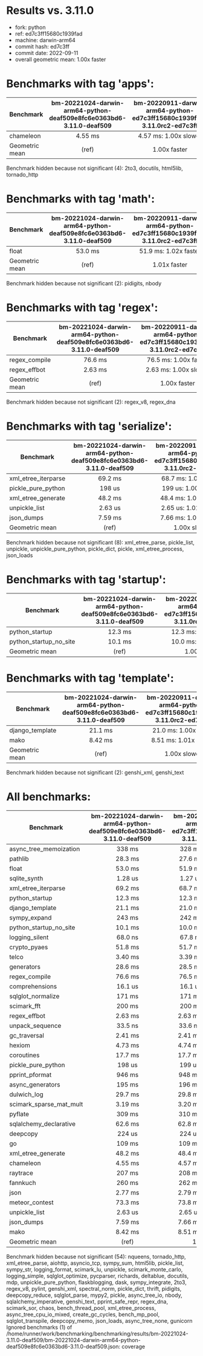 
# Results vs. 3.11.0

- fork: python
- ref: ed7c3ff15680c1939fad
- machine: darwin-arm64
- commit hash: ed7c3ff
- commit date: 2022-09-11
- overall geometric mean: 1.00x faster

Benchmarks with tag 'apps':
===========================

| Benchmark      | bm-20221024-darwin-arm64-python-deaf509e8fc6e0363bd6-3.11.0-deaf509 | bm-20220911-darwin-arm64-python-ed7c3ff15680c1939fad-3.11.0rc2-ed7c3ff |
|----------------|:-------------------------------------------------------------------:|:----------------------------------------------------------------------:|
| chameleon      | 4.55 ms                                                             | 4.57 ms: 1.00x slower                                                  |
| Geometric mean | (ref)                                                               | 1.00x faster                                                           |

Benchmark hidden because not significant (4): 2to3, docutils, html5lib, tornado_http

Benchmarks with tag 'math':
===========================

| Benchmark      | bm-20221024-darwin-arm64-python-deaf509e8fc6e0363bd6-3.11.0-deaf509 | bm-20220911-darwin-arm64-python-ed7c3ff15680c1939fad-3.11.0rc2-ed7c3ff |
|----------------|:-------------------------------------------------------------------:|:----------------------------------------------------------------------:|
| float          | 53.0 ms                                                             | 51.9 ms: 1.02x faster                                                  |
| Geometric mean | (ref)                                                               | 1.01x faster                                                           |

Benchmark hidden because not significant (2): pidigits, nbody

Benchmarks with tag 'regex':
============================

| Benchmark      | bm-20221024-darwin-arm64-python-deaf509e8fc6e0363bd6-3.11.0-deaf509 | bm-20220911-darwin-arm64-python-ed7c3ff15680c1939fad-3.11.0rc2-ed7c3ff |
|----------------|:-------------------------------------------------------------------:|:----------------------------------------------------------------------:|
| regex_compile  | 76.6 ms                                                             | 76.5 ms: 1.00x faster                                                  |
| regex_effbot   | 2.63 ms                                                             | 2.63 ms: 1.00x slower                                                  |
| Geometric mean | (ref)                                                               | 1.00x faster                                                           |

Benchmark hidden because not significant (2): regex_v8, regex_dna

Benchmarks with tag 'serialize':
================================

| Benchmark           | bm-20221024-darwin-arm64-python-deaf509e8fc6e0363bd6-3.11.0-deaf509 | bm-20220911-darwin-arm64-python-ed7c3ff15680c1939fad-3.11.0rc2-ed7c3ff |
|---------------------|:-------------------------------------------------------------------:|:----------------------------------------------------------------------:|
| xml_etree_iterparse | 69.2 ms                                                             | 68.7 ms: 1.01x faster                                                  |
| pickle_pure_python  | 198 us                                                              | 199 us: 1.00x slower                                                   |
| xml_etree_generate  | 48.2 ms                                                             | 48.4 ms: 1.00x slower                                                  |
| unpickle_list       | 2.63 us                                                             | 2.65 us: 1.01x slower                                                  |
| json_dumps          | 7.59 ms                                                             | 7.66 ms: 1.01x slower                                                  |
| Geometric mean      | (ref)                                                               | 1.00x slower                                                           |

Benchmark hidden because not significant (8): xml_etree_parse, pickle_list, unpickle, unpickle_pure_python, pickle_dict, pickle, xml_etree_process, json_loads

Benchmarks with tag 'startup':
==============================

| Benchmark              | bm-20221024-darwin-arm64-python-deaf509e8fc6e0363bd6-3.11.0-deaf509 | bm-20220911-darwin-arm64-python-ed7c3ff15680c1939fad-3.11.0rc2-ed7c3ff |
|------------------------|:-------------------------------------------------------------------:|:----------------------------------------------------------------------:|
| python_startup         | 12.3 ms                                                             | 12.3 ms: 1.00x faster                                                  |
| python_startup_no_site | 10.1 ms                                                             | 10.0 ms: 1.00x faster                                                  |
| Geometric mean         | (ref)                                                               | 1.00x faster                                                           |

Benchmarks with tag 'template':
===============================

| Benchmark       | bm-20221024-darwin-arm64-python-deaf509e8fc6e0363bd6-3.11.0-deaf509 | bm-20220911-darwin-arm64-python-ed7c3ff15680c1939fad-3.11.0rc2-ed7c3ff |
|-----------------|:-------------------------------------------------------------------:|:----------------------------------------------------------------------:|
| django_template | 21.1 ms                                                             | 21.0 ms: 1.00x faster                                                  |
| mako            | 8.42 ms                                                             | 8.51 ms: 1.01x slower                                                  |
| Geometric mean  | (ref)                                                               | 1.00x slower                                                           |

Benchmark hidden because not significant (2): genshi_xml, genshi_text

All benchmarks:
===============

| Benchmark               | bm-20221024-darwin-arm64-python-deaf509e8fc6e0363bd6-3.11.0-deaf509 | bm-20220911-darwin-arm64-python-ed7c3ff15680c1939fad-3.11.0rc2-ed7c3ff |
|-------------------------|:-------------------------------------------------------------------:|:----------------------------------------------------------------------:|
| async_tree_memoization  | 338 ms                                                              | 328 ms: 1.03x faster                                                   |
| pathlib                 | 28.3 ms                                                             | 27.6 ms: 1.03x faster                                                  |
| float                   | 53.0 ms                                                             | 51.9 ms: 1.02x faster                                                  |
| sqlite_synth            | 1.28 us                                                             | 1.27 us: 1.01x faster                                                  |
| xml_etree_iterparse     | 69.2 ms                                                             | 68.7 ms: 1.01x faster                                                  |
| python_startup          | 12.3 ms                                                             | 12.3 ms: 1.00x faster                                                  |
| django_template         | 21.1 ms                                                             | 21.0 ms: 1.00x faster                                                  |
| sympy_expand            | 243 ms                                                              | 242 ms: 1.00x faster                                                   |
| python_startup_no_site  | 10.1 ms                                                             | 10.0 ms: 1.00x faster                                                  |
| logging_silent          | 68.0 ns                                                             | 67.8 ns: 1.00x faster                                                  |
| crypto_pyaes            | 51.8 ms                                                             | 51.7 ms: 1.00x faster                                                  |
| telco                   | 3.40 ms                                                             | 3.39 ms: 1.00x faster                                                  |
| generators              | 28.6 ms                                                             | 28.5 ms: 1.00x faster                                                  |
| regex_compile           | 76.6 ms                                                             | 76.5 ms: 1.00x faster                                                  |
| comprehensions          | 16.1 us                                                             | 16.1 us: 1.00x faster                                                  |
| sqlglot_normalize       | 171 ms                                                              | 171 ms: 1.00x faster                                                   |
| scimark_fft             | 200 ms                                                              | 200 ms: 1.00x faster                                                   |
| regex_effbot            | 2.63 ms                                                             | 2.63 ms: 1.00x slower                                                  |
| unpack_sequence         | 33.5 ns                                                             | 33.6 ns: 1.00x slower                                                  |
| gc_traversal            | 2.41 ms                                                             | 2.41 ms: 1.00x slower                                                  |
| hexiom                  | 4.73 ms                                                             | 4.74 ms: 1.00x slower                                                  |
| coroutines              | 17.7 ms                                                             | 17.7 ms: 1.00x slower                                                  |
| pickle_pure_python      | 198 us                                                              | 199 us: 1.00x slower                                                   |
| pprint_pformat          | 946 ms                                                              | 948 ms: 1.00x slower                                                   |
| async_generators        | 195 ms                                                              | 196 ms: 1.00x slower                                                   |
| dulwich_log             | 29.7 ms                                                             | 29.8 ms: 1.00x slower                                                  |
| scimark_sparse_mat_mult | 3.19 ms                                                             | 3.20 ms: 1.00x slower                                                  |
| pyflate                 | 309 ms                                                              | 310 ms: 1.00x slower                                                   |
| sqlalchemy_declarative  | 62.6 ms                                                             | 62.8 ms: 1.00x slower                                                  |
| deepcopy                | 224 us                                                              | 224 us: 1.00x slower                                                   |
| go                      | 109 ms                                                              | 109 ms: 1.00x slower                                                   |
| xml_etree_generate      | 48.2 ms                                                             | 48.4 ms: 1.00x slower                                                  |
| chameleon               | 4.55 ms                                                             | 4.57 ms: 1.00x slower                                                  |
| raytrace                | 207 ms                                                              | 208 ms: 1.00x slower                                                   |
| fannkuch                | 260 ms                                                              | 262 ms: 1.01x slower                                                   |
| json                    | 2.77 ms                                                             | 2.79 ms: 1.01x slower                                                  |
| meteor_contest          | 73.3 ms                                                             | 73.8 ms: 1.01x slower                                                  |
| unpickle_list           | 2.63 us                                                             | 2.65 us: 1.01x slower                                                  |
| json_dumps              | 7.59 ms                                                             | 7.66 ms: 1.01x slower                                                  |
| mako                    | 8.42 ms                                                             | 8.51 ms: 1.01x slower                                                  |
| Geometric mean          | (ref)                                                               | 1.00x faster                                                           |

Benchmark hidden because not significant (54): nqueens, tornado_http, xml_etree_parse, aiohttp, asyncio_tcp, sympy_sum, html5lib, pickle_list, sympy_str, logging_format, scimark_lu, unpickle, scimark_monte_carlo, logging_simple, sqlglot_optimize, pycparser, richards, deltablue, docutils, mdp, unpickle_pure_python, flaskblogging, dask, sympy_integrate, 2to3, regex_v8, pylint, genshi_xml, spectral_norm, pickle_dict, thrift, pidigits, deepcopy_reduce, sqlglot_parse, mypy2, pickle, async_tree_io, nbody, sqlalchemy_imperative, genshi_text, pprint_safe_repr, regex_dna, scimark_sor, chaos, bench_thread_pool, xml_etree_process, async_tree_cpu_io_mixed, create_gc_cycles, bench_mp_pool, sqlglot_transpile, deepcopy_memo, json_loads, async_tree_none, gunicorn
Ignored benchmarks (1) of /home/runner/work/benchmarking/benchmarking/results/bm-20221024-3.11.0-deaf509/bm-20221024-darwin-arm64-python-deaf509e8fc6e0363bd6-3.11.0-deaf509.json: coverage
